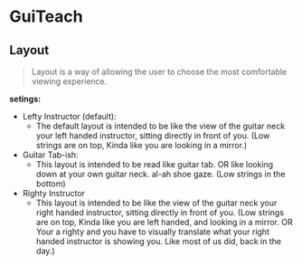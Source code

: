 # **GuiTeach**
## **Layout**
> Layout is a way of allowing the user to choose the most comfortable viewing experience.

**setings:**
- Lefty Instructor (default):
    - The default layout is intended to be like the view of the guitar neck your left handed instructor, sitting directly in front of you.
   (Low strings are on top, Kinda like you are looking in a mirror.)
- Guitar Tab-ish:
    - This layout is intended to be read like guitar tab. OR like looking down at your own guitar neck. al-ah shoe gaze. (Low strings in the bottom)
- Righty Instructor
    - This layout is intended to be like the view of the guitar neck your right handed instructor, sitting directly in front of you.
   (Low strings are on top, Kinda like you are left handed, and looking in a mirror. OR Your a righty and you have to visually translate what your right handed instructor is showing you. Like most of us did, back in the day.)

